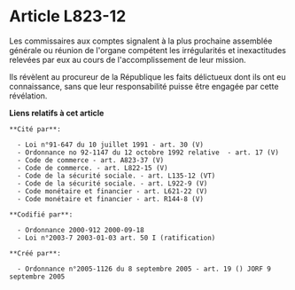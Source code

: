# Article L823-12

Les commissaires aux comptes signalent à la plus prochaine assemblée générale ou réunion de l'organe compétent les
irrégularités et inexactitudes relevées par eux au cours de l'accomplissement de leur mission.

Ils révèlent au procureur de la République les faits délictueux dont ils ont eu connaissance, sans que leur responsabilité
puisse être engagée par cette révélation.

**Liens relatifs à cet article**

	**Cité par**:

	  - Loi n°91-647 du 10 juillet 1991 - art. 30 (V)
	  - Ordonnance no 92-1147 du 12 octobre 1992 relative  - art. 17 (V)
	  - Code de commerce - art. A823-37 (V)
	  - Code de commerce. - art. L822-15 (V)
	  - Code de la sécurité sociale. - art. L135-12 (VT)
	  - Code de la sécurité sociale. - art. L922-9 (V)
	  - Code monétaire et financier - art. L621-22 (V)
	  - Code monétaire et financier - art. R144-8 (V)

	**Codifié par**:

	  - Ordonnance 2000-912 2000-09-18
	  - Loi n°2003-7 2003-01-03 art. 50 I (ratification)

	**Créé par**:

	  - Ordonnance n°2005-1126 du 8 septembre 2005 - art. 19 () JORF 9 septembre 2005
